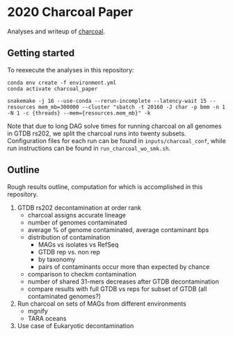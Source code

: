 # 2020 Charcoal Paper

Analyses and writeup of [charcoal](github.com/dib-lab/charcoal).

## Getting started

To reexecute the analyses in this repository:

```
conda env create -f environment.yml
conda activate charcoal_paper

snakemake -j 16 --use-conda --rerun-incomplete --latency-wait 15 --resources mem_mb=300000 --cluster "sbatch -t 20160 -J char -p bmm -n 1 -N 1 -c {threads} --mem={resources.mem_mb}" -k
```

Note that due to long DAG solve times for running charcoal on all genomes in GTDB rs202, we split the charcoal runs into twenty subsets. 
Configuration files for each run can be found in `inputs/charcoal_conf`, while run instructions can be found in `run_charcoal_wo_smk.sh`.

## Outline 

Rough results outline, computation for which is accomplished in this repository.

1. GTDB rs202 decontamination at order rank
   - charcoal assigns accurate lineage 
   - number of genomes contaminated
   - average % of genome contaminated, average contaminant bps
   - distribution of contamination 
       - MAGs vs isolates vs RefSeq 
       - GTDB rep vs. non rep
       - by taxonomy
       - pairs of contaminants occur more than expected by chance
   - comparison to checkm contamination
   - number of shared 31-mers decreases after GTDB decontamination 
   - compare results with full GTDB vs reps for subset of GTDB (all contaminated genomes?)
2. Run charcoal on sets of MAGs from different environments
   - mgnify
   - TARA oceans
3. Use case of Eukaryotic decontamination
